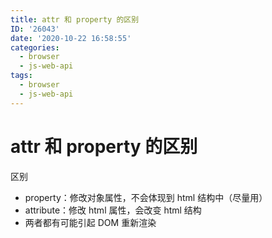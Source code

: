 ```yaml
---
title: attr 和 property 的区别
ID: '26043'
date: '2020-10-22 16:58:55'
categories:
  - browser
  - js-web-api
tags:
  - browser
  - js-web-api
---
```


# attr 和 property 的区别

区别

- property：修改对象属性，不会体现到 html 结构中（尽量用）
- attribute：修改 html 属性，会改变 html 结构
- 两者都有可能引起 DOM 重新渲染
 
 
 
 
 
 
